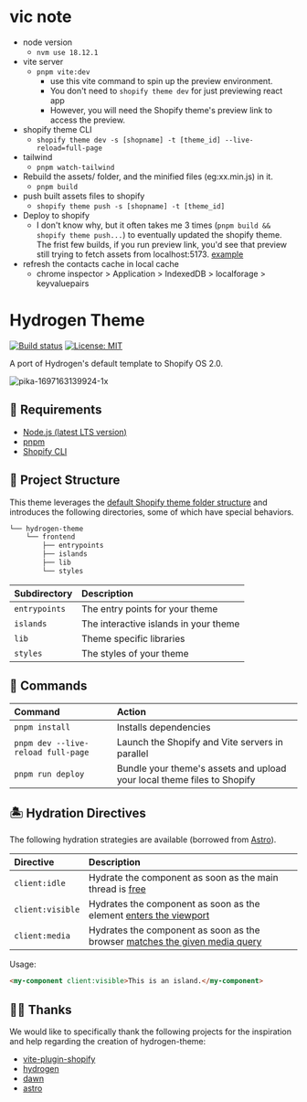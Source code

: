 # vic note
- node version
    - `nvm use 18.12.1`
- vite server
    - `pnpm vite:dev `
        -  use this vite command to spin up the preview environment. 
        - You don't need to `shopify theme dev` for just previewing react app
        - However, you will need the Shopify theme's preview link to access the preview.
- shopify theme CLI 
    - `shopify theme dev -s [shopname] -t [theme_id] --live-reload=full-page`
- tailwind
    - `pnpm watch-tailwind`
- Rebuild the assets/ folder, and the minified files (eg:xx.min.js) in it.
    - `pnpm build`
- push built assets files to shopify
    - `shopify theme push -s [shopname] -t [theme_id]`
- Deploy to shopify
    - I don't know why, but it often takes me 3 times (`pnpm build && shopify theme push...`) to eventually updated the shopify theme. The frist few builds, if you run preview link, you'd see that preview still trying to fetch assets from localhost:5173. [example](https://github.com/barrel/shopify-vite/issues/103)
- refresh the contacts cache in local cache
    - chrome inspector > Application > IndexedDB > localforage > keyvaluepairs

# Hydrogen Theme

[![Build status](https://github.com/montalvomiguelo/hydrogen-theme/actions/workflows/ci.yml/badge.svg?branch=main)](https://github.com/montalvomiguelo/hydrogen-theme/actions/workflows/ci.yml?query=branch%3Amain)
[![License: MIT](https://img.shields.io/badge/License-MIT-green.svg)](https://github.com/montalvomiguelo/hydrogen-theme/blob/main/LICENSE.md)

A port of Hydrogen's default template to Shopify OS 2.0.

![pika-1697163139924-1x](https://github.com/montalvomiguelo/hydrogen-theme/assets/5134470/d92f6135-62d8-4a7d-a612-c812c6652da1)

## 🔨 Requirements

- [Node.js (latest LTS version)](https://nodejs.org/en/)
- [pnpm](https://pnpm.io/)
- [Shopify CLI](https://shopify.dev/themes/tools/cli)

## 🚀 Project Structure

This theme leverages the [default Shopify theme folder structure](https://shopify.dev/themes/tools/github#repository-structure) and introduces the following directories, some of which have special behaviors.

```bash
└── hydrogen-theme
    └── frontend
        ├── entrypoints
        ├── islands
        ├── lib
        └── styles
```

| Subdirectory  | Description                           |
| :------------ | :------------------------------------ |
| `entrypoints` | The entry points for your theme       |
| `islands`     | The interactive islands in your theme |
| `lib`         | Theme specific libraries              |
| `styles`      | The styles of your theme              |

## 🧞 Commands

| Command                            | Action                                                                  |
| :--------------------------------- | :---------------------------------------------------------------------- |
| `pnpm install`                     | Installs dependencies                                                   |
| `pnpm dev --live-reload full-page` | Launch the Shopify and Vite servers in parallel                         |
| `pnpm run deploy`                  | Bundle your theme's assets and upload your local theme files to Shopify |

## 🏝️ Hydration Directives

The following hydration strategies are available (borrowed from [Astro](https://docs.astro.build/en/concepts/islands/)).

| Directive        | Description                                                                                                                                       |
| :--------------- | :------------------------------------------------------------------------------------------------------------------------------------------------ |
| `client:idle`    | Hydrate the component as soon as the main thread is [free](https://developer.mozilla.org/en-US/docs/Web/API/Window/requestIdleCallback)           |
| `client:visible` | Hydrates the component as soon as the element [enters the viewport](https://developer.mozilla.org/en-US/docs/Web/API/Intersection_Observer_API)   |
| `client:media`   | Hydrates the component as soon as the browser [matches the given media query](https://developer.mozilla.org/en-US/docs/Web/API/Window/matchMedia) |

Usage:

```html
<my-component client:visible>This is an island.</my-component>
```

## 🙇‍♂️ Thanks

We would like to specifically thank the following projects for the inspiration and help regarding the creation of hydrogen-theme:

- [vite-plugin-shopify](https://github.com/barrel/shopify-vite)
- [hydrogen](https://github.com/Shopify/hydrogen)
- [dawn](https://github.com/Shopify/dawn)
- [astro](https://github.com/withastro/astro)
